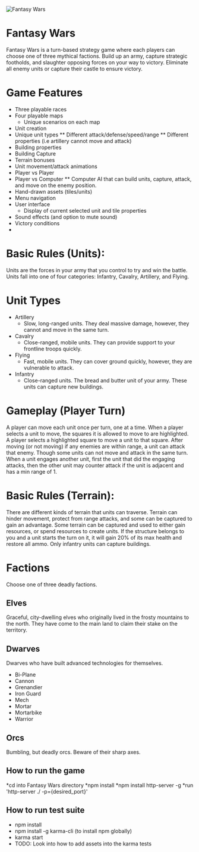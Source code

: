 ![Fantasy Wars](http://i.neoseeker.com/ca/fantasy_wars_conceptart_cLwPX.jpg)
# Fantasy Wars
Fantasy Wars is a turn-based strategy game where each players can choose one of three mythical factions. Build up an army, capture strategic footholds, and slaughter opposing forces on your way to victory. Eliminate all enemy units or capture their castle to ensure victory.

# Game Features
* Three playable races
* Four playable maps
  * Unique scenarios on each map
* Unit creation
* Unique unit types
  ** Different attack/defense/speed/range
  ** Different properties (i.e artillery cannot move and attack)
* Building properties
* Building Capture
* Terrain bonuses
* Unit movement/attack animations
* Player vs Player
* Player vs Computer
  ** Computer AI that can build units, capture, attack, and move on the enemy position.
* Hand-drawn assets (tiles/units)
* Menu navigation
* User interface
  * Display of current selected unit and tile properties
* Sound effects (and option to mute sound)
* Victory conditions
*

# Basic Rules (Units):
Units are the forces in your army that you control to try and win the battle. Units fall into one of four categories: Infantry, Cavalry, Artillery, and Flying.

# Unit Types
* Artillery
  * Slow, long-ranged units. They deal massive damage, however, they cannot and move in the same turn.
* Cavalry
  * Close-ranged, mobile units. They can provide support to your frontline troops quickly.
* Flying
  * Fast, mobile units. They can cover ground quickly, however, they are vulnerable to attack.
* Infantry
  * Close-ranged units. The bread and butter unit of your army. These units can capture new buildings.

# Gameplay (Player Turn)
A player can move each unit once per turn, one at a time. When a player selects a unit to move, the squares it is allowed to move to are highlighted. A player selects a highlighted square to move a unit to that square. After moving (or not moving) if any enemies are within range, a unit can attack that enemy. Though some units can not move and attack in the same turn. When a unit engages another unit, first the unit that did the engaging attacks, then the other unit may counter attack if the unit is adjacent and has a min range of 1.

# Basic Rules (Terrain):
There are different kinds of terrain that units can traverse. Terrain can hinder movement, protect from range attacks, and some can be captured to gain an advantage. Some terrain can be captured and used to either gain resources, or spend resources to create units. If the structure belongs to you and a unit starts the turn on it, it will gain 20% of its max health and restore all ammo. Only infantry units can capture buildings.

# Factions
Choose one of three deadly factions.
## Elves
Graceful, city-dwelling elves who originally lived in the frosty mountains to the north. They have come to the main land to claim their stake on the territory.
## Dwarves
Dwarves who have built advanced technologies for themselves.

* Bi-Plane
* Cannon
* Grenandier
* Iron Guard
* Mech
* Mortar
* Mortarbike
* Warrior

## Orcs
Bumbling, but deadly orcs.  Beware of their sharp axes.

## How to run the game
*cd into Fantasy Wars directory
*npm install
*npm install http-server -g
*run 'http-server ./ -p={desired_port}'

## How to run test suite
* npm install
* npm install -g karma-cli (to install npm globally)
* karma start
* TODO: Look into how to add assets into the karma tests